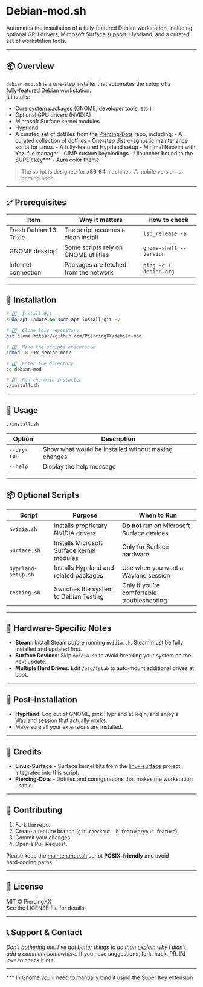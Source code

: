 # Debian‑mod.sh

Automates the installation of a fully‑featured Debian workstation, including optional GPU drivers, Mircosoft Surface support, Hyprland, and a curated set of workstation tools.

---

## 📦 Overview

`debian-mod.sh` is a one‑step installer that automates the setup of a fully‑featured Debian workstation.  
It installs:

- Core system packages (GNOME, developer tools, etc.)
- Optional GPU drivers (NVIDIA)
- Microsoft Surface kernel modules
- Hyprland
- A curated set of dotfiles from the [Piercing‑Dots](https://github.com/PiercingXX/Piercing-Dots) repo, including:
	  - A curated collection of dotfiles 
	  - One‑step distro-agnostic maintenance script for Linux.
	  - A fully‑featured Hyprland setup
	  - Minimal Neovim with Yazi file manager
	  - GIMP custom keybindings
	  - Ulauncher bound to the SUPER key***
	  - Aura color theme

> The script is designed for **x86_64** machines. A mobile version is coming soon.



---

## ✅ Prerequisites

| Item | Why it matters | How to check |
|------|----------------|--------------|
| Fresh Debian 13 Trixie | The script assumes a clean install | `lsb_release -a` |
| GNOME desktop | Some scripts rely on GNOME utilities | `gnome-shell --version` |
| Internet connection | Packages are fetched from the network | `ping -c 1 debian.org` |

---

## 🚀 Installation

```bash
# 1️⃣  Install Git
sudo apt update && sudo apt install git -y

# 2️⃣  Clone this repository
git clone https://github.com/PiercingXX/debian-mod

# 3️⃣  Make the scripts executable
chmod -R u+x debian-mod/

# 4️⃣  Enter the directory
cd debian-mod

# 5️⃣  Run the main installer
./install.sh
```

---

## 🔧 Usage

```bash
./install.sh
```

| Option      | Description                                         |
| ----------- | --------------------------------------------------- |
| `--dry-run` | Show what would be installed without making changes |
| `--help`    | Display the help message                            |

---

## 📦 Optional Scripts

| Script | Purpose | When to Run |
|--------|---------|-------------|
| `nvidia.sh` | Installs proprietary NVIDIA drivers | **Do not** run on Microsoft Surface devices |
| `Surface.sh` | Installs Microsoft Surface kernel modules | Only for Surface hardware |
| `hyprland-setup.sh` | Installs Hyprland and related packages | Use when you want a Wayland session |
| `testing.sh` | Switches the system to Debian Testing | Only if you’re comfortable troubleshooting |

---

## 🔌 Hardware‑Specific Notes

- **Steam**: Install Steam *before* running `nvidia.sh`. Steam must be fully installed and updated first.
- **Surface Devices**: Skip `nvidia.sh` to avoid breaking your system on the next update.
- **Multiple Hard Drives**: Edit `/etc/fstab` to auto‑mount additional drives at boot.

---

## 🎉 Post‑Installation

- **Hyprland**: Log out of GNOME, pick Hyprland at login, and enjoy a Wayland session that actually works.
- Make sure all your extensions are installed.


---

## 🙏 Credits

- **Linux‑Surface** – Surface kernel bits from the [linux‑surface](https://github.com/linux-surface/linux-surface/wiki) project, integrated into this script.
- **Piercing‑Dots** – Dotfiles and configurations that makes the workstation usable.

---

## 🤝 Contributing

1. Fork the repo.
2. Create a feature branch (`git checkout -b feature/your-feature`).
3. Commit your changes.
4. Open a Pull Request.

Please keep the [maintenance.sh](vscode-file://vscode-app/opt/visual-studio-code/resources/app/out/vs/code/electron-browser/workbench/workbench.html) script **POSIX‑friendly** and avoid hard‑coding paths.

---

## 📄 License

MIT © PiercingXX  
See the LICENSE file for details.

---

## 📞 Support & Contact
  
*Don't bothering me. I’ve got better things to do than explain why I didn't add a comment somewhere.* If you have suggestions, fork, hack, PR. I'd love to check it out.

---


*** In Gnome you'll need to manually bind it using the Super Key extension